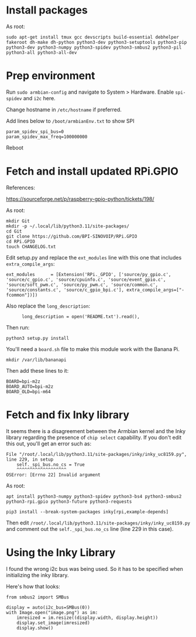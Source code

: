 
Install packages
================
As root:
```
sudo apt-get install tmux gcc devscripts build-essential debhelper fakeroot dh-make dh-python python3-dev python3-setuptools python3-pip python3-dev python3-numpy python3-spidev python3-smbus2 python3-pil python3-all python3-all-dev 
```

Prep environment
================
Run `sudo armbian-config` and navigate to System > Hardware. Enable `spi-spidev` and `i2c` here.

Change hostname in `/etc/hostname` if preferred.

Add lines below to `/boot/armbianEnv.txt` to show SPI

```
param_spidev_spi_bus=0
param_spidev_max_freq=100000000
```

Reboot

Fetch and install updated RPi.GPIO
==================================
References:

https://sourceforge.net/p/raspberry-gpio-python/tickets/198/


As root:
```
mkdir Git
mkdir -p ~/.local/lib/python3.11/site-packages/
cd Git
git clone https://github.com/BPI-SINOVOIP/RPi.GPIO
cd RPi.GPIO
touch CHANGELOG.txt
```

Edit setup.py and replace the `ext_modules` line with this one that includes `extra_compile_args`:

```
ext_modules      = [Extension('RPi._GPIO', ['source/py_gpio.c', 'source/c_gpio.c', 'source/cpuinfo.c', 'source/event_gpio.c', 'source/soft_pwm.c', 'source/py_pwm.c', 'source/common.c', 'source/constants.c', 'source/c_gpio_bpi.c'], extra_compile_args=["-fcommon"])])
```

Also replace the `long_description`:

```
      long_description = open('README.txt').read(),
```

Then run:
```
python3 setup.py install
```

You'll need a `board.sh` file to make this module work with the Banana Pi.

```
mkdir /var/lib/bananapi
```

Then add these lines to it:
```
BOARD=bpi-m2z
BOARD_AUTO=bpi-m2z
BOARD_OLD=bpi-m64

```

Fetch and fix Inky library
==========================
It seems there is a disagreement between the Armbian kernel and the Inky library regarding the presence of `chip select` capability. If you don't edit this out, you'll get an error such as:
```
File "/root/.local/lib/python3.11/site-packages/inky/inky_uc8159.py", line 229, in setup
    self._spi_bus.no_cs = True
    ^^^^^^^^^^^^^^^^^^^
OSError: [Errno 22] Invalid argument
```

As root:
```
apt install python3-numpy python3-spidev python3-bs4 python3-smbus2 python3-rpi.gpio python3-future python3-requests

pip3 install --break-system-packages inky[rpi,example-depends]
```

Then edit `/root/.local/lib/python3.11/site-packages/inky/inky_uc8159.py` and comment out the `self._spi_bus.no_cs` line (line 229 in this case).


Using the Inky Library
======================
I found the wrong i2c bus was being used. So it has to be specified when initializing the inky library.

Here's how that looks:
```
from smbus2 import SMBus

display = auto(i2c_bus=SMBus(0))
with Image.open("image.png") as im:
	imresized = im.resize((display.width, display.height))
	display.set_image(imresized)
	display.show()
```
